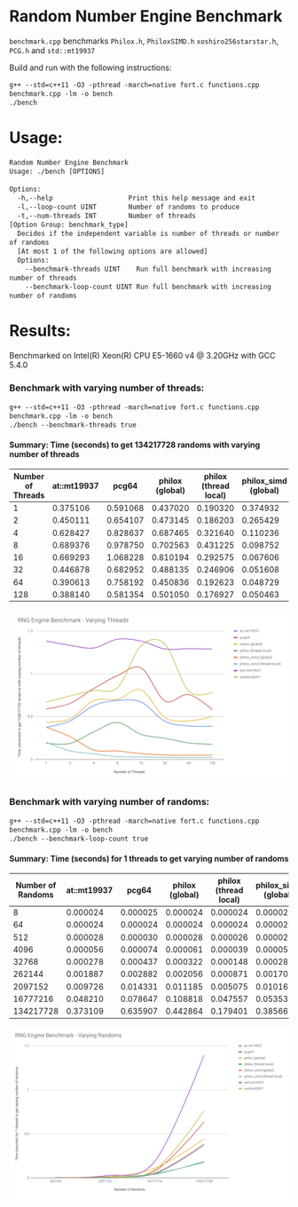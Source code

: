 # Random Number Engine Benchmark

`benchmark.cpp` benchmarks `Philox.h`, `PhiloxSIMD.h` `xoshiro256starstar.h`, `PCG.h` and `std::mt19937`

Build and run with the following instructions:
```
g++ --std=c++11 -O3 -pthread -march=native fort.c functions.cpp benchmark.cpp -lm -o bench
./bench
```

# Usage:
```
Random Number Engine Benchmark
Usage: ./bench [OPTIONS]

Options:
  -h,--help                   Print this help message and exit
  -l,--loop-count UINT        Number of randoms to produce
  -t,--num-threads INT        Number of threads
[Option Group: benchmark_type]
  Decides if the independent variable is number of threads or number of randoms 
  [At most 1 of the following options are allowed]
  Options:
    --benchmark-threads UINT    Run full benchmark with increasing number of threads
    --benchmark-loop-count UINT Run full benchmark with increasing number of randoms
```

# Results:

Benchmarked on Intel(R) Xeon(R) CPU E5-1660 v4 @ 3.20GHz with GCC 5.4.0
### Benchmark with varying number of threads:
```
g++ --std=c++11 -O3 -pthread -march=native fort.c functions.cpp benchmark.cpp -lm -o bench
./bench --benchmark-threads true
```
#### Summary: Time (seconds) to get 134217728 randoms with varying number of threads
| Number of Threads | at::mt19937 |  pcg64   | philox (global) | philox (thread local) | philox_simd (global) | philox_simd (thread local) | std::mt19937 | xoshiro256** |
|-------------------|-------------|----------|-----------------|-----------------------|----------------------|----------------------------|--------------|--------------|
| 1                 | 0.375106    | 0.591068 | 0.437020        | 0.190320              | 0.374932             | 0.199113                   | 1.382789     | 0.668182     |
| 2                 | 0.450111    | 0.654107 | 0.473145        | 0.186203              | 0.265429             | 0.100436                   | 1.332026     | 0.741194     |
| 4                 | 0.628427    | 0.828637 | 0.687465        | 0.321640              | 0.110236             | 0.065814                   | 1.302336     | 0.805002     |
| 8                 | 0.689376    | 0.978750 | 0.702563        | 0.431225              | 0.098752             | 0.032499                   | 1.403701     | 0.838371     |
| 16                | 0.669293    | 1.068228 | 0.810194        | 0.292575              | 0.067606             | 0.029650                   | 1.381778     | 1.328682     |
| 32                | 0.446878    | 0.682952 | 0.488135        | 0.246906              | 0.051608             | 0.023925                   | 1.290834     | 1.346120     |
| 64                | 0.390613    | 0.758192 | 0.450836        | 0.192623              | 0.048729             | 0.022513                   | 1.293453     | 0.799838     |
| 128               | 0.388140    | 0.581354 | 0.501050        | 0.176927              | 0.050463             | 0.023684                   | 1.289084     | 0.784333     |

<img alt="varying-threads" src="imgs/varying-threads.png">

### Benchmark with varying number of randoms:
```
g++ --std=c++11 -O3 -pthread -march=native fort.c functions.cpp benchmark.cpp -lm -o bench
./bench --benchmark-loop-count true
```
#### Summary: Time (seconds) for 1 threads to get varying number of randoms
| Number of Randoms | at::mt19937 |  pcg64   | philox (global) | philox (thread local) | philox_simd (global) | philox_simd (thread local) | std::mt19937 | xoshiro256** |
|-------------------|-------------|----------|-----------------|-----------------------|----------------------|----------------------------|--------------|--------------|
| 8                 | 0.000024    | 0.000025 | 0.000024        | 0.000024              | 0.000028             | 0.000024                   | 0.000025     | 0.000023     |
| 64                | 0.000024    | 0.000024 | 0.000024        | 0.000024              | 0.000026             | 0.000024                   | 0.000025     | 0.000025     |
| 512               | 0.000028    | 0.000030 | 0.000028        | 0.000026              | 0.000028             | 0.000026                   | 0.000039     | 0.000031     |
| 4096              | 0.000056    | 0.000074 | 0.000061        | 0.000039              | 0.000056             | 0.000040                   | 0.000143     | 0.000082     |
| 32768             | 0.000278    | 0.000437 | 0.000322        | 0.000148              | 0.000287             | 0.000154                   | 0.000984     | 0.000482     |
| 262144            | 0.001887    | 0.002882 | 0.002056        | 0.000871              | 0.001706             | 0.000853                   | 0.005784     | 0.002589     |
| 2097152           | 0.009726    | 0.014331 | 0.011185        | 0.005075              | 0.010168             | 0.004162                   | 0.024855     | 0.011402     |
| 16777216          | 0.048210    | 0.078647 | 0.108818        | 0.047557              | 0.053539             | 0.041094                   | 0.184866     | 0.089420     |
| 134217728         | 0.373109    | 0.635907 | 0.442864        | 0.179401              | 0.385669             | 0.187484                   | 1.395175     | 0.761713     |

<img alt="varying-randoms" src="imgs/varying-randoms.png">
